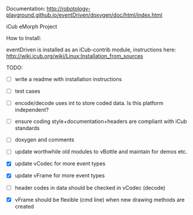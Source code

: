 Documentation:
http://robotology-playground.github.io/eventDriven/doxygen/doc/html/index.html

iCub eMorph Project

How to Install:

eventDriven is installed as an iCub-contrib module, instructions here:
http://wiki.icub.org/wiki/Linux:Installation_from_sources

TODO:
- [ ] write a readme with installation instructions
- [ ] test cases
- [ ] encode/decode uses int to store coded data. Is this platform independent?
- [ ] ensure coding style+documentation+headers are compliant with iCub standards
- [ ] doxygen and comments
- [ ] update worthwhile old modules to vBottle and maintain for demos etc.
- [X] update vCodec for more event types
- [X] update vFrame for more event types
- [ ] header codes in data should be checked in vCodec (decode)
- [X] vFrame should be flexible (cmd line) when new drawing methods are created






